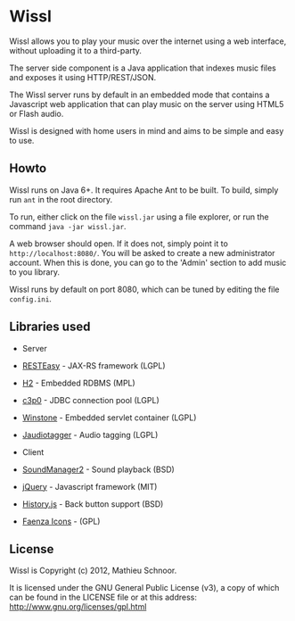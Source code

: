 Wissl
=====

Wissl allows you to play your music over the internet using a web interface,
without uploading it to a third-party.

The server side component is a Java application that indexes music files and
exposes it using HTTP/REST/JSON.

The Wissl server runs by default in an embedded mode that contains a Javascript
web application that can play music on the server using HTML5 or Flash audio.

Wissl is designed with home users in mind and aims to be simple and easy to use.

Howto
-----

Wissl runs on Java 6+.
It requires Apache Ant to be built. To build, simply run `ant` in the root
directory.

To run, either click on the file `wissl.jar` using a file explorer,
or run the command `java -jar wissl.jar`.

A web browser should open. If it does not, simply point it to `http://localhost:8080/`.
You will be asked to create a new administrator account. When this is done,
you can go to the 'Admin' section to add music to you library.

Wissl runs by default on port 8080, which can be tuned by editing the file
`config.ini`.


Libraries used
--------------

* Server
 * [RESTEasy](http://www.jboss.org/resteasy) - JAX-RS framework (LGPL)
 * [H2](http://www.h2database.com/) - Embedded RDBMS (MPL)
 * [c3p0](http://sourceforge.net/projects/c3p0/) - JDBC connection pool (LGPL)
 * [Winstone](http://code.google.com/p/winstone/) - Embedded servlet container (LGPL)
 * [Jaudiotagger](http://www.jthink.net/jaudiotagger/) - Audio tagging (LGPL)

* Client
 * [SoundManager2](http://www.schillmania.com/projects/soundmanager2/) - Sound playback (BSD)
 * [jQuery](http://jquery.com/) - Javascript framework (MIT)
 * [History.js](https://github.com/balupton/History.js/) - Back button support (BSD)
 * [Faenza Icons](http://tiheum.deviantart.com/art/Faenza-Icons-173323228) - (GPL)

License
-------
Wissl is Copyright (c) 2012, Mathieu Schnoor.

It is licensed under the GNU General Public License (v3),
a copy of which can be found in the LICENSE file or at
this address: http://www.gnu.org/licenses/gpl.html

